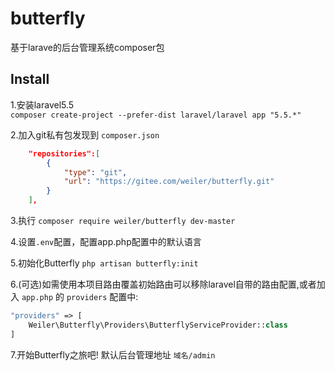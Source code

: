 # butterfly
基于larave的后台管理系统composer包

## Install
1.安装laravel5.5  
`composer create-project --prefer-dist laravel/laravel app "5.5.*"`

2.加入git私有包发现到 `composer.json`
```json
    "repositories":[
        {
            "type": "git",
            "url": "https://gitee.com/weiler/butterfly.git"
        }
    ],
```
3.执行 `composer require weiler/butterfly dev-master`

4.设置`.env`配置，配置app.php配置中的默认语言

5.初始化Butterfly `php artisan butterfly:init`

6.(可选)如需使用本项目路由覆盖初始路由可以移除laravel自带的路由配置,或者加入 `app.php` 的 `providers` 配置中:  
```php
"providers" => [
    Weiler\Butterfly\Providers\ButterflyServiceProvider::class
]
```

7.开始Butterfly之旅吧! 默认后台管理地址 `域名/admin`